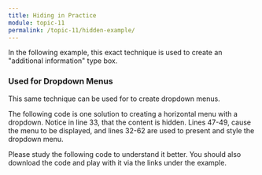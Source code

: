 ```yaml
---
title: Hiding in Practice
module: topic-11
permalink: /topic-11/hidden-example/
---
```


<div class="divider-heading"></div>

In the following example, this exact technique is used to create an "additional information" type box.

<div class="codepen-embed">
  <p data-height="600" data-theme-id="30567" data-slug-hash="LOxMya" data-default-tab="css,result" data-user="Media-Ed-Online" data-embed-version="2" data-pen-title="[Topic-09] Display Hidden, Pt. 1" class="codepen"></p>
</div>


### Used for Dropdown Menus

This same technique can be used for to create dropdown menus.

The following code is one solution to creating a horizontal menu with a dropdown. Notice in line 33, that the content is hidden. Lines 47-49, cause the menu to be displayed, and lines 32-62 are used to present and style the dropdown menu.

Please study the following code to understand it better. You should also download the code and play with it via the links under the example.

<div class="codepen-embed">
  <p data-height="600" data-theme-id="30567" data-slug-hash="OOWrdp" data-default-tab="css,result" data-user="Media-Ed-Online" data-embed-version="2" data-pen-title="[Topic-09] Dropdown Menu" class="codepen"></p>
</div>
